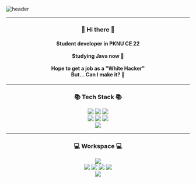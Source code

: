 ![header](https://capsule-render.vercel.app/api?type=waving&color=auto&height=250&section=header&text=Welcome!&fontSize=90&desc=%20Opal1031%20coding%20study%20🍀&descSize=20&fontAlignY=40&fontColor=ffffff)

---

<h3 align="center" class="heading-element" dir="auto">👋 Hi there 👋</h3>

<h4 align="center" class="heading-element" dir="auto">Student developer in PKNU CE 22<br/><br/>Studying Java now 🫠<br/><br/>Hope to get a job as a "White Hacker"<br/>But... Can I make it? 🥲</h4>

---

<h3 align="center" class="heading-element" dir="auto">📚 Tech Stack 📚</h3>

<div align=center>

<img src="https://img.shields.io/badge/Python-3776AB?style=flat&logo=Python&logoColor=white">
<img src="https://img.shields.io/badge/C-00599C?style=flat&logo=C&logoColor=white">
<img src="https://img.shields.io/badge/Java-007396?style=flat&logo=OpenJDK&logoColor=white">
<br/>
<img src="https://img.shields.io/badge/HTML5-E34F26?style=flat&logo=HTML5&logoColor=white">
<img src="https://img.shields.io/badge/CSS3-1572B6?style=flat&logo=CSS3&logoColor=white">
<img src="https://img.shields.io/badge/JavaScript-F7DF1E?style=flat&logo=JavaScript&logoColor=white">
<br/>
<img src="https://img.shields.io/badge/Github-181717?style=flat&logo=Github&logoColor=white">

</div>

---

<h3 align="center" class="heading-element" dir="auto">💻 Workspace 💻</h3>

<div align=center>

<img src="https://img.shields.io/badge/Windows-0078D6?style=flat&logo=Windows&logoColor=white">
<br/>
<img src="https://img.shields.io/badge/Visual Studio Code-0078D6?style=flat&logo=VSCode&logoColor=white">
<img src="https://img.shields.io/badge/Pycharm-000000?style=flat&logo=Pycharm&logoColor=white">
<img src="https://img.shields.io/badge/Eclipse IDE-000000?style=flat&logo=Eclipse IDE&logoColor=white">
<img src="https://img.shields.io/badge/Jupyter-F37626?style=flat&logo=Jupyter&logoColor=white">
<br/>
<img src="https://img.shields.io/badge/Notion-000000?style=flat&logo=Notion&logoColor=white">

</div>
